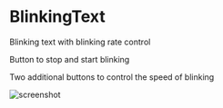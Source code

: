 # BlinkingText
Blinking text with blinking rate control

Button to stop and start blinking

Two additional buttons to control the speed of blinking

![screenshot](https://cloud.githubusercontent.com/assets/13552131/16006168/4a6a5600-318b-11e6-8226-d2c88f79b1de.png)
